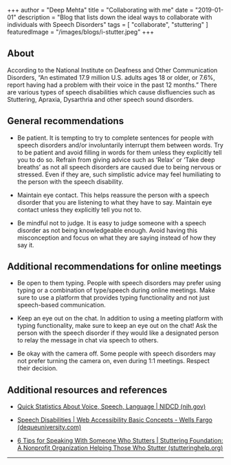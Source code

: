 +++
author = "Deep Mehta"
title = "Collaborating with me"
date = "2019-01-01"
description = "Blog that lists down the ideal ways to collaborate with individuals with Speech Disorders"
tags = [
    "collaborate",
    "stuttering"
]
featuredImage = "/images/blogs/i-stutter.jpeg"
+++

## About

According to the National Institute on Deafness and Other Communication Disorders, “An estimated 17.9 million U.S. adults ages 18 or older, or 7.6%, report having had a problem with their voice in the past 12 months.” There are various types of speech disabilities which cause disfluencies such as Stuttering, Apraxia, Dysarthria and other speech sound disorders.

## General recommendations

- Be patient. It is tempting to try to complete sentences for people with speech disorders and/or involuntarily interrupt them between words. Try to be patient and avoid filling in words for them unless they explicitly tell you to do so. Refrain from giving advice such as ‘Relax’ or ‘Take deep breaths’ as not all speech disorders are caused due to being nervous or stressed. Even if they are, such simplistic advice may feel humiliating to the person with the speech disability.

- Maintain eye contact. This helps reassure the person with a speech disorder that you are listening to what they have to say. Maintain eye contact unless they explicitly tell you not to.

- Be mindful not to judge. It is easy to judge someone with a speech disorder as not being knowledgeable enough. Avoid having this misconception and focus on what they are saying instead of how they say it.  

## Additional recommendations for online meetings

- Be open to them typing. People with speech disorders may prefer using typing or a combination of type/speech during online meetings. Make sure to use a platform that provides typing functionality and not just speech-based communication.

- Keep an eye out on the chat. In addition to using a meeting platform with typing functionality, make sure to keep an eye out on the chat! Ask the person with the speech disorder if they would like a designated person to relay the message in chat via speech to others.

- Be okay with the camera off. Some people with speech disorders may not prefer turning the camera on, even during 1:1 meetings. Respect their decision.

## Additional resources and references

- [Quick Statistics About Voice, Speech, Language | NIDCD (nih.gov)](https://www.nidcd.nih.gov/health/statistics/quick-statistics-voice-speech-language)

- [Speech Disabilities | Web Accessibility Basic Concepts - Wells Fargo (dequeuniversity.com)](https://dequeuniversity.com/class/archive/basic-concepts1/types-of-disabilities/speech)

- [6 Tips for Speaking With Someone Who Stutters | Stuttering Foundation: A Nonprofit Organization Helping Those Who Stutter (stutteringhelp.org)](https://www.stutteringhelp.org/6-tips-speaking-someone-who-stutters)

---